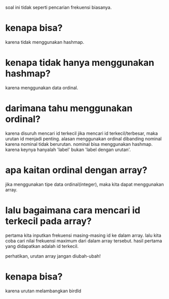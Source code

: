 soal ini tidak seperti pencarian frekuensi biasanya.

# kenapa bisa?
karena tidak menggunakan hashmap.

# kenapa tidak hanya menggunakan hashmap?
karena menggunakan data ordinal.

# darimana tahu menggunakan ordinal?
karena disuruh mencari id terkecil
jika mencari id terkecil/terbesar, maka urutan id menjadi penting.
alasan menggunakan ordinal dibanding nominal karena nominal tidak berurutan.
nominal bisa menggunakan hashmap.
karena keynya hanyalah 'label' bukan 'label dengan urutan'.

# apa kaitan ordinal dengan array?
jika menggunakan tipe data ordinal(integer), maka kita dapat menggunakan array.

# lalu bagaimana cara mencari id terkecil pada array?
pertama kita inputkan frekuensi masing-masing id ke dalam array.
lalu kita coba cari nilai frekuensi maximum dari dalam array tersebut.
hasil pertama yang didapatkan adalah id terkecil.

perhatikan, urutan array jangan diubah-ubah!
# kenapa bisa?

karena urutan melambangkan birdId